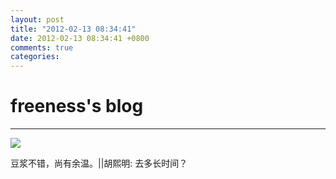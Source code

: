 ```yaml
---
layout: post
title: "2012-02-13 08:34:41"
date: 2012-02-13 08:34:41 +0800
comments: true
categories: 
---
```


# freeness's blog

----------

![](http://okqmqrbgo.bkt.clouddn.com/201202130834411.jpg)

>
豆浆不错，尚有余温。||胡熙明: 去多长时间？